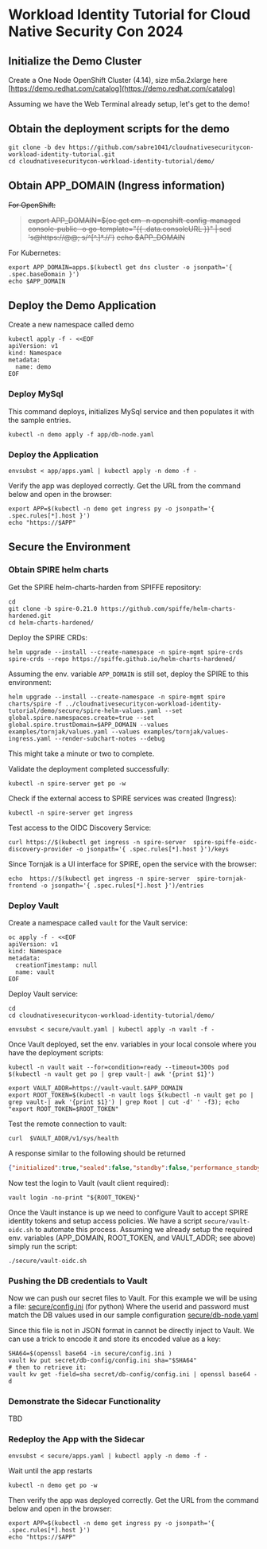 # Workload Identity Tutorial for Cloud Native Security Con 2024

## Initialize the Demo Cluster
Create a One Node OpenShift Cluster (4.14), size m5a.2xlarge  here [https://demo.redhat.com/catalog](https://demo.redhat.com/catalog)

Assuming we have the Web Terminal  already setup, let's get to the demo!

## Obtain the deployment scripts for the demo

```console
git clone -b dev https://github.com/sabre1041/cloudnativesecuritycon-workload-identity-tutorial.git
cd cloudnativesecuritycon-workload-identity-tutorial/demo/
```

## Obtain APP_DOMAIN (Ingress information)

~~For OpenShift:~~


> ~~export APP_DOMAIN=$(oc get cm -n openshift-config-managed console-public -o go-template="{{ .data.consoleURL }}" | sed 's@https://@@; s/^[^.]*\.//')~~
> ~~echo $APP_DOMAIN~~

For Kubernetes:
```console
export APP_DOMAIN=apps.$(kubectl get dns cluster -o jsonpath='{ .spec.baseDomain }')
echo $APP_DOMAIN
```

## Deploy the Demo Application

Create a new namespace called demo

```console
kubectl apply -f - <<EOF
apiVersion: v1
kind: Namespace
metadata:
  name: demo
EOF
```

### Deploy MySql

This command deploys, initializes MySql service and then populates it with the sample entries.

```console
kubectl -n demo apply -f app/db-node.yaml
```

### Deploy the Application

```console
envsubst < app/apps.yaml | kubectl apply -n demo -f - 
```

Verify the app was deployed correctly.
Get the URL from the command below and open in the browser:

```console
export APP=$(kubectl -n demo get ingress py -o jsonpath='{ .spec.rules[*].host }')
echo "https://$APP"
```

## Secure the Environment

### Obtain SPIRE helm charts

Get the SPIRE helm-charts-harden from SPIFFE repository: 

```console
cd
git clone -b spire-0.21.0 https://github.com/spiffe/helm-charts-hardened.git
cd helm-charts-hardened/
```

Deploy the SPIRE CRDs:

```console
helm upgrade --install --create-namespace -n spire-mgmt spire-crds spire-crds --repo https://spiffe.github.io/helm-charts-hardened/
```

Assuming the env. variable `APP_DOMAIN` is still set, deploy the SPIRE to this environment:

```console
helm upgrade --install --create-namespace -n spire-mgmt spire charts/spire -f ../cloudnativesecuritycon-workload-identity-tutorial/demo/secure/spire-helm-values.yaml --set global.spire.namespaces.create=true --set global.spire.trustDomain=$APP_DOMAIN --values examples/tornjak/values.yaml --values examples/tornjak/values-ingress.yaml --render-subchart-notes --debug
```

This might take a minute or two to complete.

Validate the deployment completed successfully:

```console
kubectl -n spire-server get po -w
```

Check if the external access to SPIRE services was created (Ingress):

```console
kubectl -n spire-server get ingress 
```

Test access to the OIDC Discovery Service: 

```console
curl https://$(kubectl get ingress -n spire-server  spire-spiffe-oidc-discovery-provider -o jsonpath='{ .spec.rules[*].host }')/keys
```

Since Tornjak is a UI interface for SPIRE, open the service with the browser: 

```console
echo  https://$(kubectl get ingress -n spire-server  spire-tornjak-frontend -o jsonpath='{ .spec.rules[*].host }')/entries 
```

### Deploy Vault 
Create a namespace called `vault` for the Vault service:

```console
oc apply -f - <<EOF
apiVersion: v1
kind: Namespace
metadata:
  creationTimestamp: null
  name: vault
EOF
```

Deploy Vault service: 

```console
cd 
cd cloudnativesecuritycon-workload-identity-tutorial/demo/

envsubst < secure/vault.yaml | kubectl apply -n vault -f - 
```

Once Vault deployed, set the env. variables in your local console where you have the deployment scripts: 

```console
kubectl -n vault wait --for=condition=ready --timeout=300s pod $(kubectl -n vault get po | grep vault-| awk '{print $1}')

export VAULT_ADDR=https://vault-vault.$APP_DOMAIN
export ROOT_TOKEN=$(kubectl -n vault logs $(kubectl -n vault get po | grep vault-| awk '{print $1}') | grep Root | cut -d' ' -f3); echo "export ROOT_TOKEN=$ROOT_TOKEN"
```

Test the remote connection to vault:

```console
curl  $VAULT_ADDR/v1/sys/health
```

A response similar to the following should be returned

```json
{"initialized":true,"sealed":false,"standby":false,"performance_standby":false,"replication_performance_mode":"disabled","replication_dr_mode":"disabled","server_time_utc":1718150997,"version":"1.7.0","cluster_name":"vault-cluster-ea45aecd","cluster_id":"1e4b5395-f9d7-92f4-f2ff-d16cd3edec7b"}
```

Now test the login to Vault (vault client required):

```console
vault login -no-print "${ROOT_TOKEN}"
```

Once the Vault instance is up we need to configure Vault to accept SPIRE identity tokens and setup access policies. We have a script `secure/vault-oidc.sh` to automate this process. Assuming we already setup the required env. variables (APP_DOMAIN, ROOT_TOKEN, and VAULT_ADDR; see above) simply run the script: 

```console
./secure/vault-oidc.sh
```

### Pushing the DB credentials to Vault

Now we can push our secret files to Vault. For this example we will be using a file:
[secure/config.ini](secure/config.ini) (for python)
Where the userid and password must match the DB values used in our sample configuration [secure/db-node.yaml](secure/db-node.yaml)

Since this file is not in JSON format in cannot be directly inject to Vault.
We can use a trick to encode it and store its encoded value as a key:

```console
SHA64=$(openssl base64 -in secure/config.ini )
vault kv put secret/db-config/config.ini sha="$SHA64"
# then to retrieve it:
vault kv get -field=sha secret/db-config/config.ini | openssl base64 -d
```

### Demonstrate the Sidecar Functionality

TBD

### Redeploy the App with the Sidecar

```console
envsubst < secure/apps.yaml | kubectl apply -n demo -f -
```

Wait until the app restarts

```console
kubectl -n demo get po -w
```

Then verify the app was deployed correctly.
Get the URL from the command below and open in the browser:

```console
export APP=$(kubectl -n demo get ingress py -o jsonpath='{ .spec.rules[*].host }')
echo "https://$APP"
```
